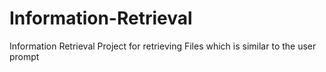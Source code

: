 # Information-Retrieval
Information Retrieval Project for retrieving Files which is similar to the user prompt
